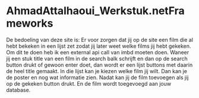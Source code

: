 # AhmadAttalhaoui_Werkstuk.netFrameworks

De bedoeling van deze site is: Er voor zorgen dat jij op de site een film die al hebt bekeken in een lijst zet zodat jij later weet welke films jij hebt gekeken.
Om dit te doen heb ik een external api call van imbd moeten doen.
Waneer jij een stuk title van een film in de search balk schrijft en dan op de search button drukt of gewoon enter doet,
dan wordt er een lijst buttons met daarin de heel title gemaakt.
In die  lijst kan je kiezen welke film jij wilt.
Dan kan je de poster en nog wat informatie zien.
Nadat kan jij de film toevoegen als jij op de gekeken button drukt.
En de film wordt toegevoegd aan jouw database.
